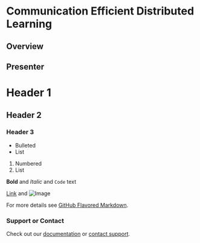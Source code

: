 # Communication Efficient Distributed Learning

## Overview


## Presenter

## 

# Header 1
## Header 2
### Header 3

- Bulleted
- List

1. Numbered
2. List

**Bold** and _Italic_ and `Code` text

[Link](url) and ![Image](src)

For more details see [GitHub Flavored Markdown](https://guides.github.com/features/mastering-markdown/).


### Support or Contact
Check out our [documentation](https://docs.github.com/categories/github-pages-basics/) or [contact support](https://support.github.com/contact).
